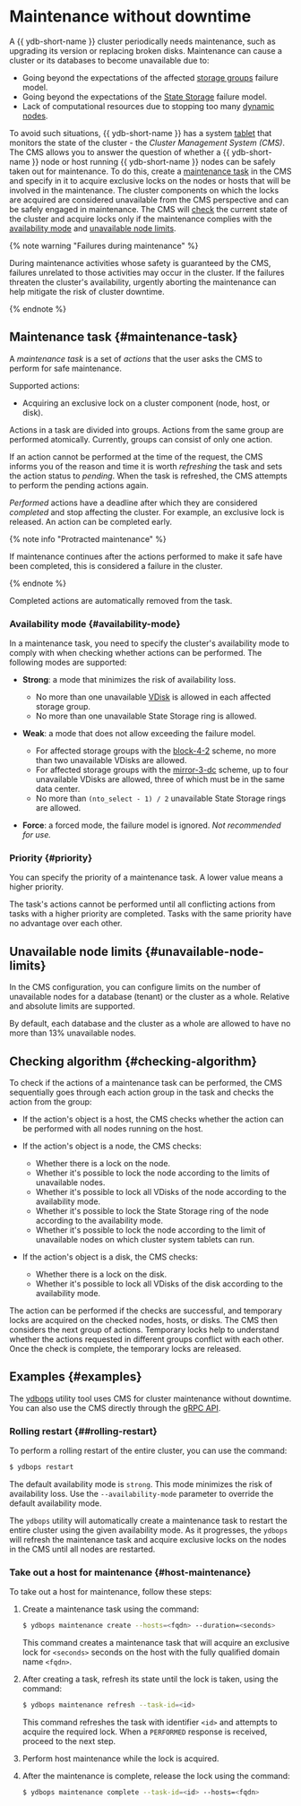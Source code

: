 # Maintenance without downtime

A {{ ydb-short-name }} cluster periodically needs maintenance, such as upgrading its version or replacing broken disks. Maintenance can cause a cluster or its databases to become unavailable due to:

- Going beyond the expectations of the affected [storage groups](../../concepts/glossary.md#storage-groups) failure model.
- Going beyond the expectations of the [State Storage](../../reference/configuration/index.md#domains-state) failure model.
- Lack of computational resources due to stopping too many [dynamic nodes](../../concepts/glossary.md#dynamic-node).

To avoid such situations, {{ ydb-short-name }} has a system [tablet](../../concepts/glossary.md#tablet) that monitors the state of the cluster - the *Cluster Management System (CMS)*. The CMS allows you to answer the question of whether a {{ ydb-short-name }} node or host running {{ ydb-short-name }} nodes can be safely taken out for maintenance. To do this, create a [maintenance task](#maintenance-task) in the CMS and specify in it to acquire exclusive locks on the nodes or hosts that will be involved in the maintenance. The cluster components on which the locks are acquired are considered unavailable from the CMS perspective and can be safely engaged in maintenance. The CMS will [check](#checking-algorithm) the current state of the cluster and acquire locks only if the maintenance complies with the [availability mode](#availability-mode) and [unavailable node limits](#unavailable-node-limits).

{% note warning "Failures during maintenance" %}

During maintenance activities whose safety is guaranteed by the CMS, failures unrelated to those activities may occur in the cluster. If the failures threaten the cluster's availability, urgently aborting the maintenance can help mitigate the risk of cluster downtime.

{% endnote %}

## Maintenance task {#maintenance-task}

A *maintenance task* is a set of *actions* that the user asks the CMS to perform for safe maintenance.

Supported actions:

- Acquiring an exclusive lock on a cluster component (node, host, or disk).

Actions in a task are divided into groups. Actions from the same group are performed atomically. Currently, groups can consist of only one action.

If an action cannot be performed at the time of the request, the CMS informs you of the reason and time it is worth *refreshing* the task and sets the action status to *pending*. When the task is refreshed, the CMS attempts to perform the pending actions again.

*Performed* actions have a deadline after which they are considered *completed* and stop affecting the cluster. For example, an exclusive lock is released. An action can be completed early.

{% note info "Protracted maintenance" %}

If maintenance continues after the actions performed to make it safe have been completed, this is considered a failure in the cluster.

{% endnote %}

Completed actions are automatically removed from the task.

### Availability mode {#availability-mode}

In a maintenance task, you need to specify the cluster's availability mode to comply with when checking whether actions can be performed. The following modes are supported:

- **Strong**: a mode that minimizes the risk of availability loss.
    - No more than one unavailable [VDisk](../../concepts/glossary.md#vdisk) is allowed in each affected storage group.
    - No more than one unavailable State Storage ring is allowed.
- **Weak**: a mode that does not allow exceeding the failure model.

  - For affected storage groups with the [block-4-2](../../reference/configuration/index.md#reliability) scheme, no more than two unavailable VDisks are allowed.
  - For affected storage groups with the [mirror-3-dc](../../reference/configuration/index.md#reliability) scheme, up to four unavailable VDisks are allowed, three of which must be in the same data center.
  - No more than `(nto_select - 1) / 2` unavailable State Storage rings are allowed.

- **Force**: a forced mode, the failure model is ignored. *Not recommended for use.*

### Priority {#priority}

You can specify the priority of a maintenance task. A lower value means a higher priority.

The task's actions cannot be performed until all conflicting actions from tasks with a higher priority are completed. Tasks with the same priority have no advantage over each other.

## Unavailable node limits {#unavailable-node-limits}

In the CMS configuration, you can configure limits on the number of unavailable nodes for a database (tenant) or the cluster as a whole. Relative and absolute limits are supported.

By default, each database and the cluster as a whole are allowed to have no more than 13% unavailable nodes.

## Checking algorithm {#checking-algorithm}

To check if the actions of a maintenance task can be performed, the CMS sequentially goes through each action group in the task and checks the action from the group:

- If the action's object is a host, the CMS checks whether the action can be performed with all nodes running on the host.
- If the action's object is a node, the CMS checks:

  - Whether there is a lock on the node.
  - Whether it's possible to lock the node according to the limits of unavailable nodes.
  - Whether it's possible to lock all VDisks of the node according to the availability mode.
  - Whether it's possible to lock the State Storage ring of the node according to the availability mode.
  - Whether it's possible to lock the node according to the limit of unavailable nodes on which cluster system tablets can run.

- If the action's object is a disk, the CMS checks:

  - Whether there is a lock on the disk.
  - Whether it's possible to lock all VDisks of the disk according to the availability mode.

The action can be performed if the checks are successful, and temporary locks are acquired on the checked nodes, hosts, or disks. The CMS then considers the next group of actions. Temporary locks help to understand whether the actions requested in different groups conflict with each other. Once the check is complete, the temporary locks are released.

## Examples {#examples}

The [ydbops](../../reference/ydbops/index.md) utility tool uses CMS for cluster maintenance without downtime. You can also use the CMS directly through the [gRPC API](https://github.com/ydb-platform/ydb/blob/main/ydb/public/api/grpc/draft/ydb_maintenance_v1.proto).

### Rolling restart {##rolling-restart}

To perform a rolling restart of the entire cluster, you can use the command:

```bash
$ ydbops restart
```

The default availability mode is `strong`. This mode minimizes the risk of availability loss. Use the `--availability-mode` parameter to override the default availability mode.

The `ydbops` utility will automatically create a maintenance task to restart the entire cluster using the given availability mode. As it progresses, the `ydbops` will refresh the maintenance task and acquire exclusive locks on the nodes in the CMS until all nodes are restarted.

### Take out a host for maintenance {#host-maintenance}

To take out a host for maintenance, follow these steps:

1. Create a maintenance task using the command:

    ```bash
    $ ydbops maintenance create --hosts=<fqdn> --duration=<seconds>
    ```

    This command creates a maintenance task that will acquire an exclusive lock for `<seconds>` seconds on the host with the fully qualified domain name `<fqdn>`.
2. After creating a task, refresh its state until the lock is taken, using the command:

    ```bash
    $ ydbops maintenance refresh --task-id=<id>
    ```

    This command refreshes the task with identifier `<id>` and attempts to acquire the required lock. When a `PERFORMED` response is received, proceed to the next step.
3. Perform host maintenance while the lock is acquired.
4. After the maintenance is complete, release the lock using the command:

    ```bash
    $ ydbops maintenance complete --task-id=<id> --hosts=<fqdn>
    ```
